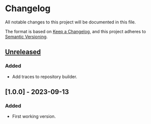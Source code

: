 # Changelog

All notable changes to this project will be documented in this file.

The format is based on [Keep a Changelog](https://keepachangelog.com/en/1.0.0/),
and this project adheres to [Semantic Versioning](https://semver.org/spec/v2.0.0.html).

## [Unreleased]

### Added

- Add traces to repository builder.


## [1.0.0] - 2023-09-13

### Added

- First working version.

<!-- 
## [1.1.1] - 2023-03-05
## [0.0.1] - 2014-05-31
[0.0.2]: https://github.com/ibice/opa-bundle-github/compare/v0.0.1...v0.0.2
[0.0.1]: https://github.com/ibice/opa-bundle-github/releases/tag/v0.0.1
[unreleased]: https://github.com/ibice/opa-bundle-github/compare/v1.1.1...HEAD
-->

[unreleased]: https://github.com/ibice/opa-bundle-github/compare/v1.0.0...HEAD
[0.0.1]: https://github.com/ibice/opa-bundle-github/releases/tag/v1.0.0
